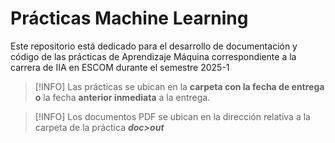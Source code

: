 # Prácticas Machine Learning
Este repositorio está dedicado para el desarrollo de documentación y código de las prácticas de Aprendizaje Máquina correspondiente a la carrera de IIA en ESCOM durante el semestre 2025-1

> [!INFO] 
> Las prácticas se ubican en la **carpeta con la fecha de entrega o** la fecha **anterior inmediata** a la entrega.

> [!INFO]
> Los documentos PDF se ubican en la dirección relativa a la carpeta de la práctica **_doc>out_**
